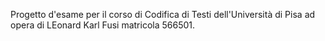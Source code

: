 Progetto d'esame per il corso di Codifica di Testi dell'Università di Pisa ad opera di LEonard Karl Fusi matricola 566501.
